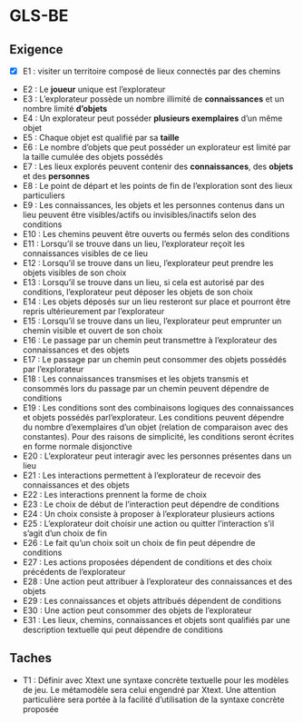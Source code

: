 # GLS-BE
## Exigence
- [x] E1 : visiter un territoire composé de lieux connectés par des chemins
* E2 : Le **joueur** unique est l’explorateur
* E3 : L’explorateur possède un nombre illimité de **connaissances** et un nombre limité **d’objets**
* E4 : Un explorateur peut posséder **plusieurs exemplaires** d’un même objet
* E5 : Chaque objet est qualifié par sa **taille**
* E6 : Le nombre d’objets que peut posséder un explorateur est limité par la taille cumulée des objets possédés
* E7 : Les lieux explorés peuvent contenir des **connaissances**, des **objets** et des **personnes**
* E8 : Le point de départ et les points de fin de l’exploration sont des lieux particuliers
* E9 : Les connaissances, les objets et les personnes contenus dans un lieu peuvent être visibles/actifs ou invisibles/inactifs selon des conditions
* E10 : Les chemins peuvent être ouverts ou fermés selon des conditions
* E11 : Lorsqu’il se trouve dans un lieu, l’explorateur reçoit les connaissances visibles de ce lieu
* E12 : Lorsqu’il se trouve dans un lieu, l’explorateur peut prendre les objets visibles de son choix
* E13 : Lorsqu’il se trouve dans un lieu, si cela est autorisé par des conditions, l’explorateur peut déposer les objets de son choix
* E14 : Les objets déposés sur un lieu resteront sur place et pourront être repris ultérieurement par l’explorateur
* E15 : Lorsqu’il se trouve dans un lieu, l’explorateur peut emprunter un chemin visible et ouvert de son choix
* E16 : Le passage par un chemin peut transmettre à l’explorateur des connaissances et des objets
* E17 : Le passage par un chemin peut consommer des objets possédés par l’explorateur
* E18 : Les connaissances transmises et les objets transmis et consommés lors du passage par un chemin peuvent dépendre de conditions
* E19 : Les conditions sont des combinaisons logiques des connaissances et objets possédés parl’explorateur. Les conditions peuvent dépendre du nombre d’exemplaires d’un objet (relation de comparaison avec des constantes). Pour des raisons de simplicité, les conditions seront écrites en forme normale disjonctive
* E20 : L’explorateur peut interagir avec les personnes présentes dans un lieu
* E21 : Les interactions permettent à l’explorateur de recevoir des connaissances et des objets
* E22 : Les interactions prennent la forme de choix
* E23 : Le choix de début de l’interaction peut dépendre de conditions
* E24 : Un choix consiste à proposer à l’explorateur plusieurs actions
* E25 : L’explorateur doit choisir une action ou quitter l’interaction s’il s’agit d’un choix de fin
* E26 : Le fait qu’un choix soit un choix de fin peut dépendre de conditions
* E27 : Les actions proposées dépendent de conditions et des choix précédents de l’explorateur
* E28 : Une action peut attribuer à l’explorateur des connaissances et des objets
* E29 : Les connaissances et objets attribués dépendent de conditions
* E30 : Une action peut consommer des objets de l’explorateur
* E31 : Les lieux, chemins, connaissances et objets sont qualifiés par une description textuelle qui peut dépendre de conditions

## Taches
* T1 : Définir avec Xtext une syntaxe concrète textuelle pour les modèles de jeu. Le métamodèle sera celui engendré par Xtext. Une attention particulière sera portée à la facilité d’utilisation de la syntaxe concrète proposée
